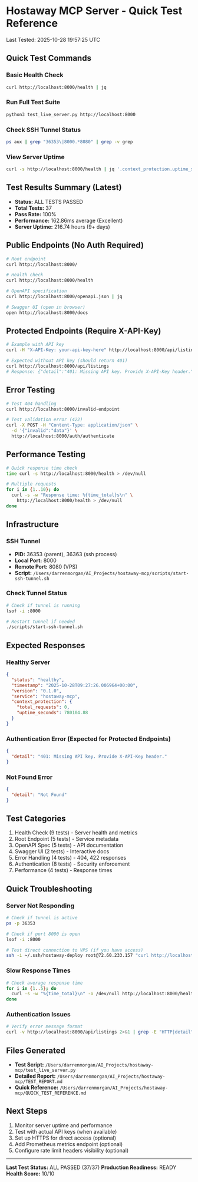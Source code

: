 # Hostaway MCP Server - Quick Test Reference

Last Tested: 2025-10-28 19:57:25 UTC

## Quick Test Commands

### Basic Health Check
```bash
curl http://localhost:8000/health | jq
```

### Run Full Test Suite
```bash
python3 test_live_server.py http://localhost:8000
```

### Check SSH Tunnel Status
```bash
ps aux | grep "36353\|8000.*8080" | grep -v grep
```

### View Server Uptime
```bash
curl -s http://localhost:8000/health | jq '.context_protection.uptime_seconds / 3600'
```

## Test Results Summary (Latest)

- **Status:** ALL TESTS PASSED
- **Total Tests:** 37
- **Pass Rate:** 100%
- **Performance:** 162.86ms average (Excellent)
- **Server Uptime:** 216.74 hours (9+ days)

## Public Endpoints (No Auth Required)

```bash
# Root endpoint
curl http://localhost:8000/

# Health check
curl http://localhost:8000/health

# OpenAPI specification
curl http://localhost:8000/openapi.json | jq

# Swagger UI (open in browser)
open http://localhost:8000/docs
```

## Protected Endpoints (Require X-API-Key)

```bash
# Example with API key
curl -H "X-API-Key: your-api-key-here" http://localhost:8000/api/listings

# Expected without API key (should return 401)
curl http://localhost:8000/api/listings
# Response: {"detail":"401: Missing API key. Provide X-API-Key header."}
```

## Error Testing

```bash
# Test 404 handling
curl http://localhost:8000/invalid-endpoint

# Test validation error (422)
curl -X POST -H "Content-Type: application/json" \
  -d '{"invalid":"data"}' \
  http://localhost:8000/auth/authenticate
```

## Performance Testing

```bash
# Quick response time check
time curl -s http://localhost:8000/health > /dev/null

# Multiple requests
for i in {1..10}; do
  curl -s -w "Response time: %{time_total}s\n" \
    http://localhost:8000/health > /dev/null
done
```

## Infrastructure

### SSH Tunnel
- **PID:** 36353 (parent), 36363 (ssh process)
- **Local Port:** 8000
- **Remote Port:** 8080 (VPS)
- **Script:** `/Users/darrenmorgan/AI_Projects/hostaway-mcp/scripts/start-ssh-tunnel.sh`

### Check Tunnel Status
```bash
# Check if tunnel is running
lsof -i :8000

# Restart tunnel if needed
./scripts/start-ssh-tunnel.sh
```

## Expected Responses

### Healthy Server
```json
{
  "status": "healthy",
  "timestamp": "2025-10-28T09:27:26.006964+00:00",
  "version": "0.1.0",
  "service": "hostaway-mcp",
  "context_protection": {
    "total_requests": 0,
    "uptime_seconds": 780104.88
  }
}
```

### Authentication Error (Expected for Protected Endpoints)
```json
{
  "detail": "401: Missing API key. Provide X-API-Key header."
}
```

### Not Found Error
```json
{
  "detail": "Not Found"
}
```

## Test Categories

1. Health Check (9 tests) - Server health and metrics
2. Root Endpoint (5 tests) - Service metadata
3. OpenAPI Spec (5 tests) - API documentation
4. Swagger UI (2 tests) - Interactive docs
5. Error Handling (4 tests) - 404, 422 responses
6. Authentication (8 tests) - Security enforcement
7. Performance (4 tests) - Response times

## Quick Troubleshooting

### Server Not Responding
```bash
# Check if tunnel is active
ps -p 36353

# Check if port 8000 is open
lsof -i :8000

# Test direct connection to VPS (if you have access)
ssh -i ~/.ssh/hostaway-deploy root@72.60.233.157 "curl http://localhost:8080/health"
```

### Slow Response Times
```bash
# Check average response time
for i in {1..5}; do
  curl -s -w "%{time_total}\n" -o /dev/null http://localhost:8000/health
done
```

### Authentication Issues
```bash
# Verify error message format
curl -v http://localhost:8000/api/listings 2>&1 | grep -E "HTTP|detail"
```

## Files Generated

- **Test Script:** `/Users/darrenmorgan/AI_Projects/hostaway-mcp/test_live_server.py`
- **Detailed Report:** `/Users/darrenmorgan/AI_Projects/hostaway-mcp/TEST_REPORT.md`
- **Quick Reference:** `/Users/darrenmorgan/AI_Projects/hostaway-mcp/QUICK_TEST_REFERENCE.md`

## Next Steps

1. Monitor server uptime and performance
2. Test with actual API keys (when available)
3. Set up HTTPS for direct access (optional)
4. Add Prometheus metrics endpoint (optional)
5. Configure rate limit headers visibility (optional)

---

**Last Test Status:** ALL PASSED (37/37)
**Production Readiness:** READY
**Health Score:** 10/10
